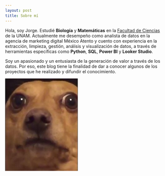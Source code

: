 ```yaml
---
layout: post
title: Sobre mí
---
```


Hola, soy Jorge. Estudié **Biología** y **Matemáticas** en la [Facultad de Ciencias](https://www.fciencias.unam.mx/) de la UNAM.
Actualmente me desempeño como analista de datos en la agencia de marketing digital México Atento y cuento con experiencia
en la extracción, limpieza, gestión, análisis y visualización de datos, a través de herramientas específicas como **Python**, 
**SQL**, **Power BI** y **Looker Studio**.

Soy un apasionado y un entusiasta de la generación de valor a través de los datos. Por eso, este blog tiene la finalidad
de dar a conocer algunos de los proyectos que he realizado y difundir el conocimiento.

![Mi imagen](/me.jpg)

